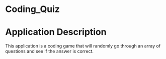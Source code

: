 # Coding_Quiz
<h1>Application Description</h1>
<p>This application is a coding game that will randomly go through an array of questions and see if the answer is correct.</p>



